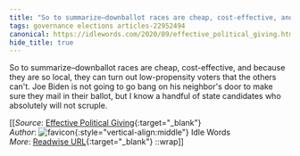 ```yaml
---
title: "So to summarize–downballot races are cheap, cost-effective, and because they ..."
tags: governance elections articles-22952494
canonical: https://idlewords.com/2020/09/effective_political_giving.htm
hide_title: true
---
```


So to summarize–downballot races are cheap, cost-effective, and because they are so local, they can turn out low-propensity voters that the others can't. Joe Biden is not going to go bang on his neighbor's door to make sure they mail in their ballot, but I know a handful of state candidates who absolutely will not scruple.


[[_Source_: [Effective Political Giving](https://idlewords.com/2020/09/effective_political_giving.htm){:target="_blank"}<br>
_Author_: ![favicon](https://s2.googleusercontent.com/s2/favicons?domain=idlewords.com){:style="vertical-align:middle"} Idle Words<br>
_More_: [Readwise URL](https://readwise.io/open/450739098){:target="_blank"}
::wrap]]